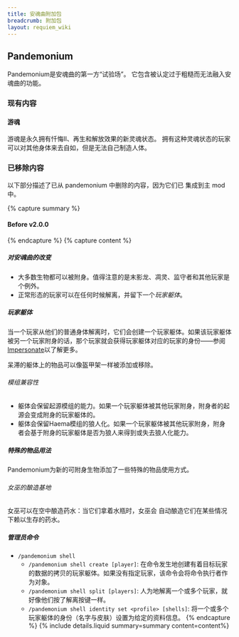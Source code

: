 ```yaml
---
title: 安魂曲附加包
breadcrumb: 附加包
layout: requiem_wiki
---
```


## Pandemonium

Pandemonium是安魂曲的第一方“试验场”。
它包含被认定过于粗糙而无法融入安魂曲的功能。

### 现有内容
#### 游魂
游魂是永久拥有忏悔II、再生和解放效果的新灵魂状态。
拥有这种灵魂状态的玩家可以对其他身体来去自如，但是无法自己制造人体。


### 已移除内容

以下部分描述了已从 pandemonium 中删除的内容，因为它们已
集成到主 mod 中。

{% capture summary %}<h4 id="before-v2">Before v2.0.0</h4>{% endcapture %}
{% capture content %}
##### 对安魂曲的改变

- 大多数生物都可以被附身。值得注意的是末影龙、凋灵、监守者和其他玩家是个例外。
- 正常形态的玩家可以在任何时候解离，并留下一个*玩家躯体*。

##### 玩家躯体

当一个玩家从他们的普通身体解离时，它们会创建一个玩家躯体。如果该玩家躯体被另一个玩家附身的话，那个玩家就会获得玩家躯体对应的玩家的身份——参阅[Impersonate](../impersonate)以了解更多。

呆滞的躯体上的物品可以像盔甲架一样被添加或移除。

###### 模组兼容性

- 躯体会保留起源模组的能力。如果一个玩家躯体被其他玩家附身，附身者的起源会变成附身的玩家躯体的。
- 躯体会保留Haema模组的狼人化。如果一个玩家躯体被其他玩家附身，附身者会基于附身的玩家躯体是否为狼人来得到或失去狼人化能力。

##### 特殊的物品用法

Pandemonium为新的可附身生物添加了一些特殊的物品使用方式。

###### 女巫的酿造基地

女巫可以在空中酿造药水：当它们拿着水瓶时，女巫会
自动酿造它们在某些情况下赖以生存的药水。

##### 管理员命令

- `/pandemonium shell`
  - `/pandemonium shell create [player]`: 在命令发生地创建有着目标玩家的数据的拷贝的玩家躯体。如果没有指定玩家，该命令会将命令执行者作为对象。
  - `/pandemonium shell split [players]`: 人为地解离一个或多个玩家，就好像他们按了解离按键一样。
  - `/pandemonium shell identity set <profile> [shells]`: 将一个或多个玩家躯体的身份（名字与皮肤）设置为给定的资料信息。
{% endcapture %}
{% include details.liquid summary=summary content=content%}

